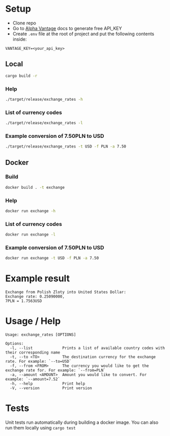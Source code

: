 # Setup

- Clone repo
- Go to [Alpha Vantage](https://www.alphavantage.co/support/#api-key) docs to generate free API_KEY
- Create `.env` file at the root of project and put the following contents inside:

```
VANTAGE_KEY=<your_api_key>
```

## Local

```sh
cargo build -r
```

### Help

```sh
./target/release/exchange_rates -h
```

### List of currency codes

```sh
./target/release/exchange_rates -l
```

### Example conversion of 7.50PLN to USD

```sh
./target/release/exchange_rates -t USD -f PLN -a 7.50
```

## Docker

### Build

```sh
docker build . -t exchange
```

### Help

```sh
docker run exchange -h
```

### List of currency codes

```sh
docker run exchange -l
```

### Example conversion of 7.50PLN to USD

```sh
docker run exchange -t USD -f PLN -a 7.50
```

# Example result

```
Exchange from Polish Zloty into United States Dollar:
Exchange rate: 0.25090000,
7PLN = 1.7563USD
```

# Usage / Help

```
Usage: exchange_rates [OPTIONS]

Options:
  -l, --list             Prints a list of available country codes with their corresponding name
  -t, --to <TO>          The destination currency for the exchange rate. For example: `--to=USD`
  -f, --from <FROM>      The currency you would like to get the exchange rate for. For example: `--from=PLN`
  -a, --amount <AMOUNT>  Amount you would like to convert. For example: `--amount=7.52`
  -h, --help             Print help
  -V, --version          Print version
```

# Tests

Unit tests run automatically during building a docker image. You can also run them locally using `cargo test`
